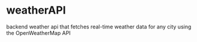 # weatherAPI
backend weather api that fetches real-time weather data for any city using the OpenWeatherMap API
